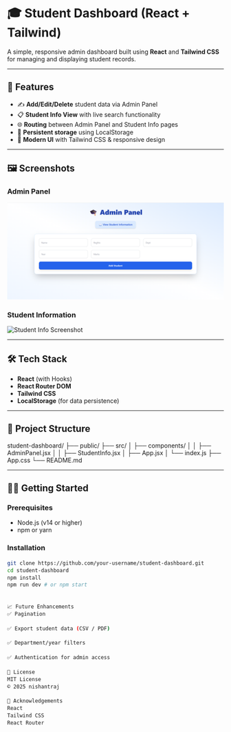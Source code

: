 # 🎓 Student Dashboard (React + Tailwind)

A simple, responsive admin dashboard built using **React** and **Tailwind CSS** for managing and displaying student records.

---

## 🚀 Features

- ✍️ **Add/Edit/Delete** student data via Admin Panel
- 📋 **Student Info View** with live search functionality
- 🌐 **Routing** between Admin Panel and Student Info pages
- 💾 **Persistent storage** using LocalStorage
- 🎨 **Modern UI** with Tailwind CSS & responsive design

---

## 🖼️ Screenshots

### Admin Panel  
![Admin Panel Screenshot](https://github.com/NishantSingh2964/Student-Management-Dashboard/blob/main/Screenshot%20(41).png)

### Student Information  
![Student Info Screenshot](./screenshots/student-info.png)

---

## 🛠️ Tech Stack

- **React** (with Hooks)
- **React Router DOM**
- **Tailwind CSS**
- **LocalStorage** (for data persistence)

---

## 📂 Project Structure

student-dashboard/
├── public/
├── src/
│ ├── components/
│ │ ├── AdminPanel.jsx
│ │ ├── StudentInfo.jsx
│ ├── App.jsx
│ └── index.js
├── App.css
└── README.md


---

## 🧑‍💻 Getting Started

### Prerequisites

- Node.js (v14 or higher)
- npm or yarn

### Installation

```bash
git clone https://github.com/your-username/student-dashboard.git
cd student-dashboard
npm install
npm run dev # or npm start


📈 Future Enhancements
✅ Pagination

✅ Export student data (CSV / PDF)

✅ Department/year filters

✅ Authentication for admin access

📄 License
MIT License
© 2025 nishantraj

🙌 Acknowledgements
React
Tailwind CSS
React Router
